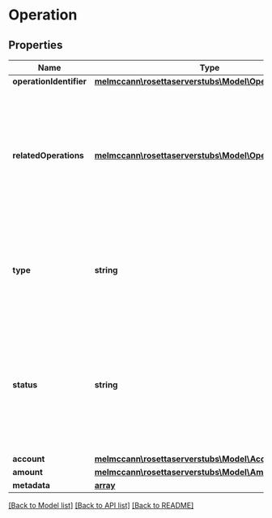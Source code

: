 # Operation

## Properties
Name | Type | Description | Notes
------------ | ------------- | ------------- | -------------
**operationIdentifier** | [**melmccann\rosettaserverstubs\Model\OperationIdentifier**](OperationIdentifier.md) |  | 
**relatedOperations** | [**melmccann\rosettaserverstubs\Model\OperationIdentifier**](OperationIdentifier.md) | Restrict referenced related_operations to identifier indexes &lt; the current operation_identifier.index. This ensures there exists a clear DAG-structure of relations.  Since operations are one-sided, one could imagine relating operations in a single transfer or linking operations in a call tree. | [optional] 
**type** | **string** | The network-specific type of the operation. Ensure that any type that can be returned here is also specified in the NetowrkStatus. This can be very useful to downstream consumers that parse all block data. | 
**status** | **string** | The network-specific status of the operation. Status is not defined on the transaction object because blockchains with smart contracts may have transactions that partially apply.  Blockchains with atomic transactions (all operations succeed or all operations fail) will have the same status for each operation. | 
**account** | [**melmccann\rosettaserverstubs\Model\AccountIdentifier**](AccountIdentifier.md) |  | [optional] 
**amount** | [**melmccann\rosettaserverstubs\Model\Amount**](Amount.md) |  | [optional] 
**metadata** | [**array**](.md) |  | [optional] 

[[Back to Model list]](../README.md#documentation-for-models) [[Back to API list]](../README.md#documentation-for-api-endpoints) [[Back to README]](../README.md)



